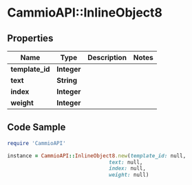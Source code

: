 # CammioAPI::InlineObject8

## Properties

Name | Type | Description | Notes
------------ | ------------- | ------------- | -------------
**template_id** | **Integer** |  | 
**text** | **String** |  | 
**index** | **Integer** |  | 
**weight** | **Integer** |  | 

## Code Sample

```ruby
require 'CammioAPI'

instance = CammioAPI::InlineObject8.new(template_id: null,
                                 text: null,
                                 index: null,
                                 weight: null)
```


